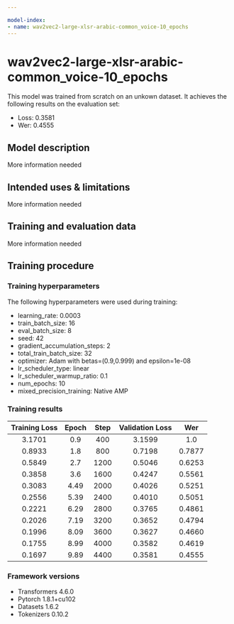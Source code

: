 ```yaml
---

model-index:
- name: wav2vec2-large-xlsr-arabic-common_voice-10_epochs
---
```


<!-- This model card has been generated automatically according to the information the Trainer had access to. You
should probably proofread and complete it, then remove this comment. -->

# wav2vec2-large-xlsr-arabic-common_voice-10_epochs

This model was trained from scratch on an unkown dataset.
It achieves the following results on the evaluation set:
- Loss: 0.3581
- Wer: 0.4555

## Model description

More information needed

## Intended uses & limitations

More information needed

## Training and evaluation data

More information needed

## Training procedure

### Training hyperparameters

The following hyperparameters were used during training:
- learning_rate: 0.0003
- train_batch_size: 16
- eval_batch_size: 8
- seed: 42
- gradient_accumulation_steps: 2
- total_train_batch_size: 32
- optimizer: Adam with betas=(0.9,0.999) and epsilon=1e-08
- lr_scheduler_type: linear
- lr_scheduler_warmup_ratio: 0.1
- num_epochs: 10
- mixed_precision_training: Native AMP

### Training results

| Training Loss | Epoch | Step | Validation Loss | Wer    |
|:-------------:|:-----:|:----:|:---------------:|:------:|
| 3.1701        | 0.9   | 400  | 3.1599          | 1.0    |
| 0.8933        | 1.8   | 800  | 0.7198          | 0.7877 |
| 0.5849        | 2.7   | 1200 | 0.5046          | 0.6253 |
| 0.3858        | 3.6   | 1600 | 0.4247          | 0.5561 |
| 0.3083        | 4.49  | 2000 | 0.4026          | 0.5251 |
| 0.2556        | 5.39  | 2400 | 0.4010          | 0.5051 |
| 0.2221        | 6.29  | 2800 | 0.3765          | 0.4861 |
| 0.2026        | 7.19  | 3200 | 0.3652          | 0.4794 |
| 0.1996        | 8.09  | 3600 | 0.3627          | 0.4660 |
| 0.1755        | 8.99  | 4000 | 0.3582          | 0.4619 |
| 0.1697        | 9.89  | 4400 | 0.3581          | 0.4555 |


### Framework versions

- Transformers 4.6.0
- Pytorch 1.8.1+cu102
- Datasets 1.6.2
- Tokenizers 0.10.2
